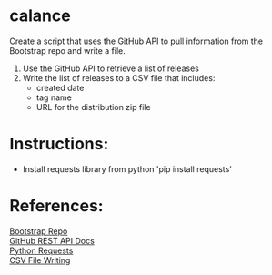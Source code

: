 # calance

Create a script that uses the GitHub API to pull information from the Bootstrap repo and write a file.

1. Use the GitHub API to retrieve a list of releases
2. Write the list of releases to a CSV file that includes:
    - created date
    - tag name
    - URL for the distribution zip file

# Instructions:
- Install requests library from python 'pip install requests'

# References:
[Bootstrap Repo](https://github.com/twbs/bootstrap) <br>
[GitHub REST API Docs](https://docs.github.com/en/rest?apiVersion=2022-11-28) <br>
[Python Requests](https://pypi.org/project/requests/) <br>
[CSV File Writing](https://docs.python.org/3/library/csv.html) <br>